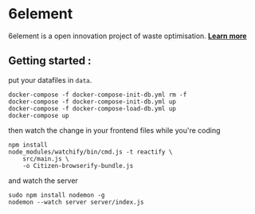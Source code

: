 # 6element

6element is a open innovation project of waste optimisation. **[Learn more](http://ants.builders/pages/6element.html)**


## Getting started :

put your datafiles in `data`.

```
docker-compose -f docker-compose-init-db.yml rm -f
docker-compose -f docker-compose-init-db.yml up
docker-compose -f docker-compose-load-db.yml up
docker-compose up
```

then watch the change in your frontend files while you're coding

```
npm install
node_modules/watchify/bin/cmd.js -t reactify \
    src/main.js \
    -o Citizen-browserify-bundle.js
```

and watch the server 

```
sudo npm install nodemon -g
nodemon --watch server server/index.js
```
